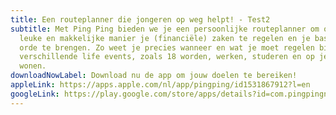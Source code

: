 ```yaml
---
title: Een routeplanner die jongeren op weg helpt! - Test2
subtitle: Met Ping Ping bieden we je een persoonlijke routeplanner om op een
  leuke en makkelijke manier je (financiële) zaken te regelen en je basis op
  orde te brengen. Zo weet je precies wanneer en wat je moet regelen bij
  verschillende life events, zoals 18 worden, werken, studeren en op jezelf gaan
  wonen.
downloadNowLabel: Download nu de app om jouw doelen te bereiken!
appleLink: https://apps.apple.com/nl/app/pingping/id1531867912?l=en
googleLink: https://play.google.com/store/apps/details?id=com.pingpingnative
---
```

